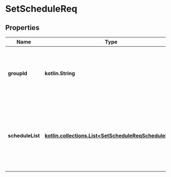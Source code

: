 
# SetScheduleReq

## Properties
Name | Type | Description | Notes
------------ | ------------- | ------------- | -------------
**groupId** | **kotlin.String** | 対象グループのgroupId&lt;br&gt; ●チェック内容   - null、空文字はエラー | 
**scheduleList** | [**kotlin.collections.List&lt;SetScheduleReqScheduleList&gt;**](SetScheduleReqScheduleList.md) | 更新するスケジュールをリストで指定&lt;br&gt; ●チェック内容   - nullは、エラー   - 空のリストは、許可 | 



